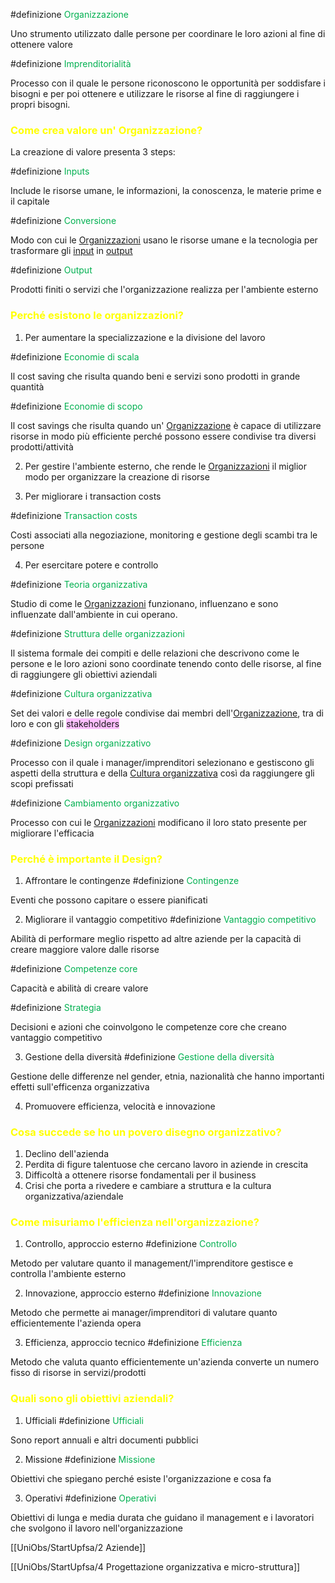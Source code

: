  #definizione <font color="#00b050">Organizzazione</font>

   Uno strumento utilizzato dalle persone per coordinare le loro azioni al fine di ottenere valore

 #definizione <font color="#00b050">Imprenditorialità</font>

  Processo con il quale le persone riconoscono le opportunità per soddisfare i bisogni e per poi ottenere e utilizzare le risorse al fine di raggiungere i propri bisogni.

### <font color="#ffff00">Come crea valore un' Organizzazione?</font>

 La creazione di valore presenta 3 steps:

 #definizione <font color="#00b050">Inputs</font>

  Include le risorse umane, le informazioni, la conoscenza, le materie prime e il capitale


 #definizione <font color="#00b050">Conversione</font>

  Modo con cui le <u>Organizzazioni</u> usano le risorse umane e la tecnologia per trasformare gli <u>input</u> in <u>output</u>


 #definizione <font color="#00b050">Output</font>

   Prodotti finiti o servizi che l'organizzazione realizza per l'ambiente esterno


### <font color="#ffff00">Perché esistono le organizzazioni?</font>

1. Per aumentare la specializzazione e la divisione del lavoro 

#definizione <font color="#00b050">Economie di scala</font>

 Il cost saving che risulta quando beni e servizi sono prodotti in grande quantità


#definizione <font color="#00b050">Economie di scopo</font>

 Il cost savings che risulta quando un' <u>Organizzazione</u> è capace di utilizzare risorse in modo più efficiente perché possono essere condivise tra diversi prodotti/attività


2. Per gestire l'ambiente esterno, che rende le <u>Organizzazioni</u> il miglior modo per  organizzare la creazione di risorse

3. Per migliorare i transaction costs

#definizione <font color="#00b050">Transaction costs</font> 

 Costi associati alla negoziazione, monitoring e gestione degli scambi tra le persone


4.  Per esercitare potere e controllo

#definizione <font color="#00b050">Teoria organizzativa</font>

 Studio di come le <u>Organizzazioni</u> funzionano, influenzano e sono influenzate dall'ambiente in cui operano.

#definizione <font color="#00b050">Struttura delle organizzazioni</font>

 Il sistema formale dei compiti e delle relazioni che descrivono come le persone e le loro azioni sono coordinate tenendo conto delle risorse, al fine di raggiungere gli obiettivi aziendali

#definizione <font color="#00b050">Cultura organizzativa</font>

 Set dei valori e delle regole condivise dai membri dell'<u>Organizzazione</u>, tra di loro e con gli <span style="background:#fdbfff">stakeholders</span> 

#definizione <font color="#00b050">Design organizzativo</font>

 Processo con il quale i manager/imprenditori selezionano e gestiscono gli aspetti della struttura e della <u>Cultura organizzativa</u> così da raggiungere gli scopi prefissati

#definizione <font color="#00b050">Cambiamento organizzativo</font>

 Processo con cui le <u>Organizzazioni</u> modificano il loro stato presente per migliorare l'efficacia

### <font color="#ffff00">Perché è importante il Design?</font>

1. Affrontare le contingenze
 #definizione  <font color="#00b050">Contingenze</font>

  Eventi che possono capitare o essere pianificati

 2. Migliorare il vantaggio competitivo
 #definizione <font color="#00b050">Vantaggio competitivo</font>

  Abilità di performare meglio rispetto ad altre aziende per la capacità di creare maggiore valore dalle risorse

 #definizione <font color="#00b050">Competenze core</font>

  Capacità e abilità di creare valore


 #definizione <font color="#00b050">Strategia</font>

  Decisioni e azioni che coinvolgono le competenze core che creano vantaggio competitivo

 3.  Gestione della diversità
 #definizione <font color="#00b050">Gestione della diversità</font>

  Gestione delle differenze nel gender, etnia, nazionalità che hanno importanti effetti sull'efficenza organizzativa 

 4. Promuovere efficienza, velocità e innovazione

### <font color="#ffff00">Cosa succede se ho un povero disegno organizzativo?</font>
1. Declino dell'azienda
2. Perdita di figure talentuose che cercano lavoro in aziende in crescita
3. Difficoltà a ottenere risorse fondamentali per il business
4. Crisi che porta a rivedere e cambiare a struttura e la cultura organizzativa/aziendale

### <font color="#ffff00">Come misuriamo l'efficienza nell'organizzazione?</font>
1. Controllo, approccio esterno
 #definizione <font color="#00b050">Controllo</font>

  Metodo per valutare quanto il management/l'imprenditore gestisce e controlla l'ambiente esterno

 2. Innovazione, approccio esterno
 #definizione <font color="#00b050">Innovazione</font> 

  Metodo che permette ai manager/imprenditori di valutare quanto efficientemente l'azienda opera

 3. Efficienza, approccio tecnico
 #definizione <font color="#00b050">Efficienza</font>

  Metodo che valuta quanto efficientemente un'azienda converte un numero fisso di risorse in servizi/prodotti

### <font color="#ffff00">Quali sono gli obiettivi aziendali?</font>

 1. Ufficiali
 #definizione <font color="#00b050">Ufficiali</font>

  Sono report annuali e altri documenti pubblici


 2. Missione
 #definizione <font color="#00b050">Missione</font>

  Obiettivi che spiegano perché esiste l'organizzazione e cosa fa


 3. Operativi
 #definizione <font color="#00b050">Operativi</font>

  Obiettivi di lunga e media durata che guidano il management e i lavoratori che svolgono il lavoro nell'organizzazione



[[UniObs/StartUpfsa/2 Aziende]]

[[UniObs/StartUpfsa/4 Progettazione organizzativa e micro-struttura]]